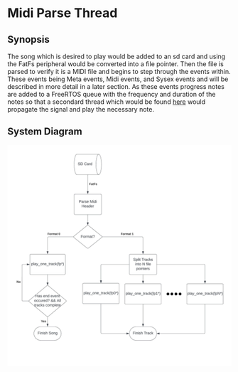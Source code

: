 # Midi Parse Thread

## Synopsis
The song which is desired to play would be added to an sd card and using the FatFs peripheral would be converted into a file pointer. Then the file is parsed to verify it is a MIDI file and begins to step through the events within. These events being Meta events, Midi events, and Sysex events and will be described in more detail in a later section. As these events progress notes are added to a FreeRTOS queue with the frequency and duration of the notes so that a secondard thread which would be found [here](link) would propagate the signal and play the necessary note.


## System Diagram 
![System Diagram](../images/System_Diagram_Parse_Midi.jpeg)

